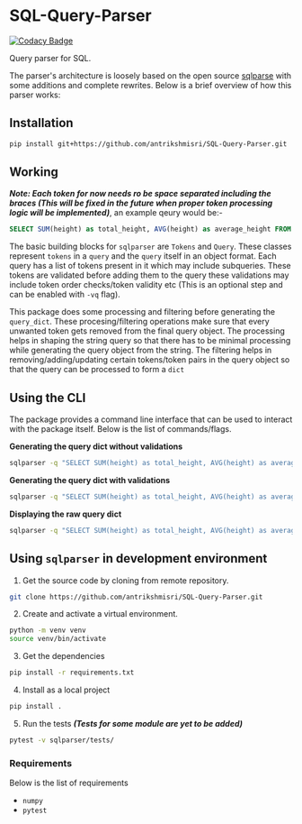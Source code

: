 # SQL-Query-Parser

[![Codacy Badge](https://api.codacy.com/project/badge/Grade/d61821777bff4e6a9aa09bfdd1945d6a)](https://app.codacy.com/gh/antrikshmisri/SQL-Query-Parser?utm_source=github.com&utm_medium=referral&utm_content=antrikshmisri/SQL-Query-Parser&utm_campaign=Badge_Grade_Settings)

Query parser for SQL.

The parser's architecture is loosely based on the open source [sqlparse](https://github.com/andialbrecht/sqlparse) with some additions and complete rewrites. Below is a brief overview of how this parser works:

## Installation

```bash
pip install git+https://github.com/antrikshmisri/SQL-Query-Parser.git
```

## Working

***Note: Each token for now needs ro be space separated including the braces (This will be fixed in the future when proper token processing logic will be implemented)***, an example qeury would be:- <br />

```sql
SELECT SUM(height) as total_height, AVG(height) as average_height FROM ( SELECT id, height FROM person GROUP BY id, height ) WHERE height>100;
```

The basic building blocks for `sqlparser` are `Tokens` and `Query`. These classes represent `tokens` in a `query` and the `query` itself in an object format. Each query has a list of tokens present in it which may include subqueries. These tokens are validated before adding them to the query these validations may include token order checks/token validity etc (This is an optional step and can be enabled with `-vq` flag).

This package does some processing and filtering before generating the `query_dict`. These procesing/filtering operations make sure that every unwanted token gets removed from the final query object. The processing helps in shaping the string query so that there has to be minimal processing while generating the query object from the string. The filtering helps in removing/adding/updating certain tokens/token pairs in the query object so that the query can be processed to form a `dict`

## Using the CLI

The package provides a command line interface that can be used to interact with the package itself. Below is the list of commands/flags.

**Generating the query dict without validations**
```bash
sqlparser -q "SELECT SUM(height) as total_height, AVG(height) as average_height FROM ( SELECT id, height FROM person GROUP BY id, height ) WHERE height>100"
```

**Generating the query dict with validations**
```bash
sqlparser -q "SELECT SUM(height) as total_height, AVG(height) as average_height FROM ( SELECT id, height FROM person GROUP BY id, height ) WHERE height>100" -vq"
```

**Displaying the raw query dict**
```bash
sqlparser -q "SELECT SUM(height) as total_height, AVG(height) as average_height FROM ( SELECT id, height FROM person GROUP BY id, height ) WHERE height>100" -vq -r
```

## Using `sqlparser` in development environment

1. Get the source code by cloning from remote repository.
```bash
git clone https://github.com/antrikshmisri/SQL-Query-Parser.git
```

2. Create and activate a virtual environment.
```bash
python -m venv venv
source venv/bin/activate
```

3. Get the dependencies
```bash
pip install -r requirements.txt
```

4. Install as a local project
```bash
pip install .
```

5. Run the tests ***(Tests for some module are yet to be added)***
```bash
pytest -v sqlparser/tests/
```

### Requirements

Below is the list of requirements
* `numpy`
* `pytest`
